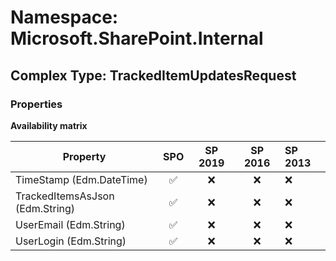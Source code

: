 # Namespace: Microsoft.SharePoint.Internal

## Complex Type: TrackedItemUpdatesRequest

### Properties

**Availability matrix**

Property | SPO | SP 2019 | SP 2016 | SP 2013
----------|:---:|:-------:|:-------:|:-------
TimeStamp (Edm.DateTime) | ✅ | ❌ | ❌ | ❌
TrackedItemsAsJson (Edm.String) | ✅ | ❌ | ❌ | ❌
UserEmail (Edm.String) | ✅ | ❌ | ❌ | ❌
UserLogin (Edm.String) | ✅ | ❌ | ❌ | ❌
